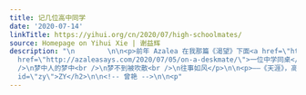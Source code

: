 ```yaml
---
title: 记几位高中同学
date: '2020-07-14'
linkTitle: https://yihui.org/cn/2020/07/high-schoolmates/
source: Homepage on Yihui Xie | 谢益辉
description: "\n        \n\n<p>前年 Azalea 在我那篇《渴望》下面<a href=\"https://yihui.org/cn/2018/12/craving/#comment-4274302309\">留言说</a>羡慕我有一些仗义的同学，当时我想着写一写他们，但一直没顾上。一周前我见她自己写了她的<a
  href=\"http://azaleasays.com/2020/07/05/on-a-deskmate/\">一位中学同桌</a>，读罢很受感动。现在回首近二十年前的青葱岁月，难免会意识到一些遗憾，且有些遗憾可能会是永久的，因为对那些我们有意无意伤过负过的人或受之恩惠的人，我们都不知道还有没有机会补一句抱歉或感谢。比如下面我的几位同学里，有两位自从毕业后就再也没有音信，我也不知道还能不能找到他们。</p>\n\n<blockquote>\n<p>梦中的梦中<br
  />\n梦中人的梦中<br />\n梦不到被吹散<br />\n往事如风</p>\n\n<p>——《天涯》，高中时期流行歌曲的代表</p>\n</blockquote>\n\n<h2
  id=\"zy\">ZY</h2>\n\n<!-- 曾艳 -->\n\n<p"
---
```

